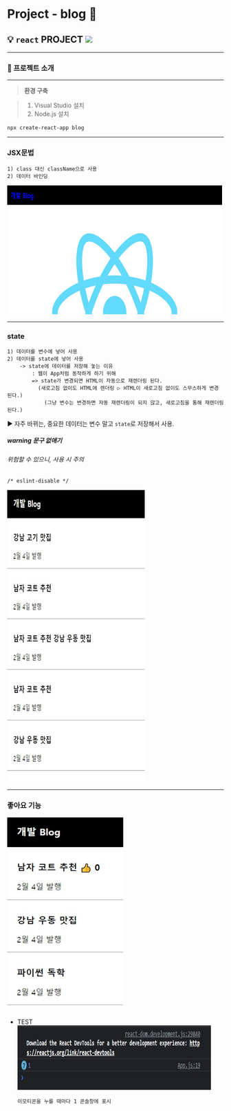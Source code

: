 # **Project - blog** 🙂

 ## 💡 `react` PROJECT <img src="https://img.shields.io/badge/react-18.2.0-black">


---

### 🧾 프로젝트 소개 

---

>**환경 구축**

> 1. Visual Studio 설치
> 2. Node.js 설치


```
npx create-react-app blog
```
 
---

### JSX문법 
```
1) class 대신 className으로 사용
2) 데이터 바인딩
```

<img src="images/start.jpg" width="500" height="300">

<br>

---

### state
```
1) 데이터를 변수에 넣어 사용
2) 데이터를 state에 넣어 사용
    -> state에 데이터를 저장해 놓는 이유
        : 웹이 App처럼 동작하게 하기 위해
        => state가 변경되면 HTML이 자동으로 재렌더링 된다.
          (새로고침 없이도 HTML에 렌더링 ▷ HTML이 새로고침 없이도 스무스하게 변경 된다.)
            (그냥 변수는 변경하면 자동 재렌더링이 되지 않고, 새로고침을 통해 재렌더링 된다.)
```
▶ 자주 바뀌는, 중요한 데이터는 변수 말고 `state`로 저장해서 사용.

##### warning 문구 없애기
###### 위험할 수 있으니, 사용 시 주의
```
/* eslint-disable */
```

<img src="images/state.jpg" width="320" height="680">

---

### 좋아요 기능
<img src="images/best.jpg" width="270" height="450"> <br>
- TEST <br>
    <img src="images/best_test.jpg" width="450" height="150">
    ```
    이모티콘을 누를 때마다 1 콘솔창에 표시
    ```
